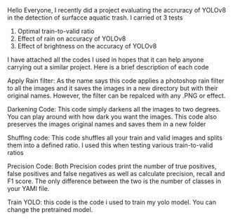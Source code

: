 Hello Everyone, 
I recently did a project evaluating the accruracy of YOLOv8 in the detection of surfacce aquatic trash.
I carried ot 3 tests
1. Optimal train-to-valid ratio
2. Effect of rain on accuracy of YOLOv8
3. Effect of brightness on the accuracy of YOLOv8

I have attached all the codes I used in hopes that it can help anyone carrying out a similar project. Here is a brief description of each code

Apply Rain filter: As the name says this code applies a photoshop rain filter to all the images and it saves the images in a new directory but with their original names. However, the filter can be repalced with any .PNG or effect.

Darkening Code: This code simply darkens all the images to two degrees. You can play around with how dark you want the images. This code also preserves the images original names and saves them in a new folder

Shufflng code: This code shuffles all your train and valid images and splits them into a defined ratio. I used this when testing various train-to-valid ratios

Precision Code: Both Precision codes print the number of true positives, false positives and false negatives as well as calculate precision, recall and F1 score. The only difference between the two is the number of classes in your YAMl file.

Train YOLO: this code is the code i used to train my yolo model. You can change the pretrained model.

